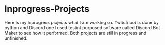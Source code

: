 # Inprogress-Projects
Here is my inprogress projects what I am working on.
Twitch bot is done by python and Discord one I used testint purposed software called Discord Bot Maker to see how it performed.
Both projects are still in progress and unfinished.
